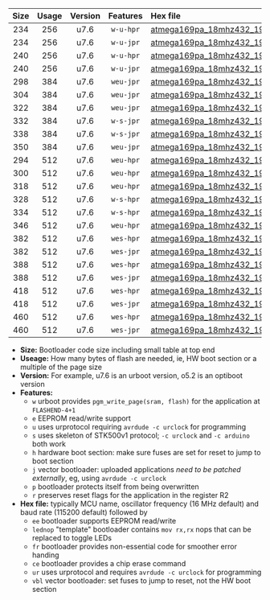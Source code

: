 |Size|Usage|Version|Features|Hex file|
|:-:|:-:|:-:|:-:|:--|
|234|256|u7.6|`w-u-hpr`|[atmega169pa_18mhz432_19200bps_ur.hex](https://raw.githubusercontent.com/stefanrueger/urboot/main//atmega169pa_18mhz432_19200bps_ur.hex)|
|234|256|u7.6|`w-u-jpr`|[atmega169pa_18mhz432_19200bps_ur_vbl.hex](https://raw.githubusercontent.com/stefanrueger/urboot/main//atmega169pa_18mhz432_19200bps_ur_vbl.hex)|
|240|256|u7.6|`w-u-hpr`|[atmega169pa_18mhz432_19200bps_lednop_ur.hex](https://raw.githubusercontent.com/stefanrueger/urboot/main//atmega169pa_18mhz432_19200bps_lednop_ur.hex)|
|240|256|u7.6|`w-u-jpr`|[atmega169pa_18mhz432_19200bps_lednop_ur_vbl.hex](https://raw.githubusercontent.com/stefanrueger/urboot/main//atmega169pa_18mhz432_19200bps_lednop_ur_vbl.hex)|
|298|384|u7.6|`weu-jpr`|[atmega169pa_18mhz432_19200bps_ee_ur_vbl.hex](https://raw.githubusercontent.com/stefanrueger/urboot/main//atmega169pa_18mhz432_19200bps_ee_ur_vbl.hex)|
|304|384|u7.6|`weu-jpr`|[atmega169pa_18mhz432_19200bps_ee_lednop_ur_vbl.hex](https://raw.githubusercontent.com/stefanrueger/urboot/main//atmega169pa_18mhz432_19200bps_ee_lednop_ur_vbl.hex)|
|322|384|u7.6|`weu-jpr`|[atmega169pa_18mhz432_19200bps_ee_lednop_fr_ur_vbl.hex](https://raw.githubusercontent.com/stefanrueger/urboot/main//atmega169pa_18mhz432_19200bps_ee_lednop_fr_ur_vbl.hex)|
|332|384|u7.6|`w-s-jpr`|[atmega169pa_18mhz432_19200bps_vbl.hex](https://raw.githubusercontent.com/stefanrueger/urboot/main//atmega169pa_18mhz432_19200bps_vbl.hex)|
|338|384|u7.6|`w-s-jpr`|[atmega169pa_18mhz432_19200bps_lednop_vbl.hex](https://raw.githubusercontent.com/stefanrueger/urboot/main//atmega169pa_18mhz432_19200bps_lednop_vbl.hex)|
|350|384|u7.6|`weu-jpr`|[atmega169pa_18mhz432_19200bps_ee_lednop_fr_ce_ur_vbl.hex](https://raw.githubusercontent.com/stefanrueger/urboot/main//atmega169pa_18mhz432_19200bps_ee_lednop_fr_ce_ur_vbl.hex)|
|294|512|u7.6|`weu-hpr`|[atmega169pa_18mhz432_19200bps_ee_ur.hex](https://raw.githubusercontent.com/stefanrueger/urboot/main//atmega169pa_18mhz432_19200bps_ee_ur.hex)|
|300|512|u7.6|`weu-hpr`|[atmega169pa_18mhz432_19200bps_ee_lednop_ur.hex](https://raw.githubusercontent.com/stefanrueger/urboot/main//atmega169pa_18mhz432_19200bps_ee_lednop_ur.hex)|
|318|512|u7.6|`weu-hpr`|[atmega169pa_18mhz432_19200bps_ee_lednop_fr_ur.hex](https://raw.githubusercontent.com/stefanrueger/urboot/main//atmega169pa_18mhz432_19200bps_ee_lednop_fr_ur.hex)|
|328|512|u7.6|`w-s-hpr`|[atmega169pa_18mhz432_19200bps.hex](https://raw.githubusercontent.com/stefanrueger/urboot/main//atmega169pa_18mhz432_19200bps.hex)|
|334|512|u7.6|`w-s-hpr`|[atmega169pa_18mhz432_19200bps_lednop.hex](https://raw.githubusercontent.com/stefanrueger/urboot/main//atmega169pa_18mhz432_19200bps_lednop.hex)|
|346|512|u7.6|`weu-hpr`|[atmega169pa_18mhz432_19200bps_ee_lednop_fr_ce_ur.hex](https://raw.githubusercontent.com/stefanrueger/urboot/main//atmega169pa_18mhz432_19200bps_ee_lednop_fr_ce_ur.hex)|
|382|512|u7.6|`wes-hpr`|[atmega169pa_18mhz432_19200bps_ee.hex](https://raw.githubusercontent.com/stefanrueger/urboot/main//atmega169pa_18mhz432_19200bps_ee.hex)|
|382|512|u7.6|`wes-jpr`|[atmega169pa_18mhz432_19200bps_ee_vbl.hex](https://raw.githubusercontent.com/stefanrueger/urboot/main//atmega169pa_18mhz432_19200bps_ee_vbl.hex)|
|388|512|u7.6|`wes-hpr`|[atmega169pa_18mhz432_19200bps_ee_lednop.hex](https://raw.githubusercontent.com/stefanrueger/urboot/main//atmega169pa_18mhz432_19200bps_ee_lednop.hex)|
|388|512|u7.6|`wes-jpr`|[atmega169pa_18mhz432_19200bps_ee_lednop_vbl.hex](https://raw.githubusercontent.com/stefanrueger/urboot/main//atmega169pa_18mhz432_19200bps_ee_lednop_vbl.hex)|
|418|512|u7.6|`wes-hpr`|[atmega169pa_18mhz432_19200bps_ee_lednop_fr.hex](https://raw.githubusercontent.com/stefanrueger/urboot/main//atmega169pa_18mhz432_19200bps_ee_lednop_fr.hex)|
|418|512|u7.6|`wes-jpr`|[atmega169pa_18mhz432_19200bps_ee_lednop_fr_vbl.hex](https://raw.githubusercontent.com/stefanrueger/urboot/main//atmega169pa_18mhz432_19200bps_ee_lednop_fr_vbl.hex)|
|460|512|u7.6|`wes-hpr`|[atmega169pa_18mhz432_19200bps_ee_lednop_fr_ce.hex](https://raw.githubusercontent.com/stefanrueger/urboot/main//atmega169pa_18mhz432_19200bps_ee_lednop_fr_ce.hex)|
|460|512|u7.6|`wes-jpr`|[atmega169pa_18mhz432_19200bps_ee_lednop_fr_ce_vbl.hex](https://raw.githubusercontent.com/stefanrueger/urboot/main//atmega169pa_18mhz432_19200bps_ee_lednop_fr_ce_vbl.hex)|

- **Size:** Bootloader code size including small table at top end
- **Useage:** How many bytes of flash are needed, ie, HW boot section or a multiple of the page size
- **Version:** For example, u7.6 is an urboot version, o5.2 is an optiboot version
- **Features:**
  + `w` urboot provides `pgm_write_page(sram, flash)` for the application at `FLASHEND-4+1`
  + `e` EEPROM read/write support
  + `u` uses urprotocol requiring `avrdude -c urclock` for programming
  + `s` uses skeleton of STK500v1 protocol; `-c urclock` and `-c arduino` both work
  + `h` hardware boot section: make sure fuses are set for reset to jump to boot section
  + `j` vector bootloader: uploaded applications *need to be patched externally*, eg, using `avrdude -c urclock`
  + `p` bootloader protects itself from being overwritten
  + `r` preserves reset flags for the application in the register R2
- **Hex file:** typically MCU name, oscillator frequency (16 MHz default) and baud rate (115200 default) followed by
  + `ee` bootloader supports EEPROM read/write
  + `lednop` "template" bootloader contains `mov rx,rx` nops that can be replaced to toggle LEDs
  + `fr` bootloader provides non-essential code for smoother error handing
  + `ce` bootloader provides a chip erase command
  + `ur` uses urprotocol and requires `avrdude -c urclock` for programming
  + `vbl` vector bootloader: set fuses to jump to reset, not the HW boot section
